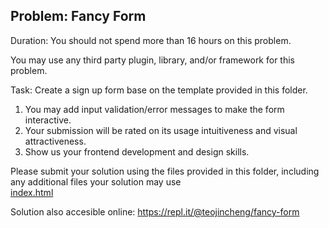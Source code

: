 ## Problem: Fancy Form

Duration: You should not spend more than 16 hours on this problem.

You may use any third party plugin, library, and/or framework for this problem.

Task: Create a sign up form base on the template provided in this folder.

1. You may add input validation/error messages to make the form interactive.
2. Your submission will be rated on its usage intuitiveness and visual attractiveness.
3. Show us your frontend development and design skills.

Please submit your solution using the files provided in this folder, including any additional files your solution may use  
[index.html](./index.html)

Solution also accesible online: https://repl.it/@teojincheng/fancy-form
